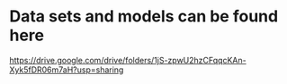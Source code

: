 # Data sets and models can be found here
https://drive.google.com/drive/folders/1jS-zpwU2hzCFqqcKAn-Xyk5fDR06m7aH?usp=sharing
